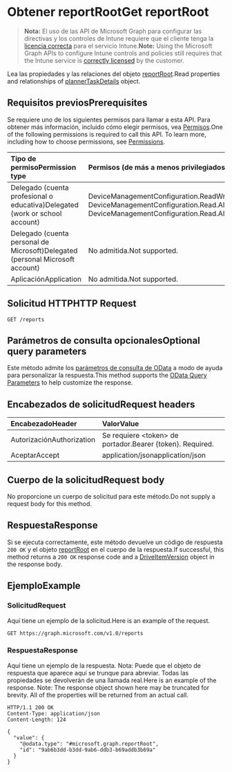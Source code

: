 # <a name="get-reportroot"></a><span data-ttu-id="53549-101">Obtener reportRoot</span><span class="sxs-lookup"><span data-stu-id="53549-101">Get reportRoot</span></span>

> <span data-ttu-id="53549-102">**Nota:** El uso de las API de Microsoft Graph para configurar las directivas y los controles de Intune requiere que el cliente tenga la [licencia correcta](https://go.microsoft.com/fwlink/?linkid=839381) para el servicio Intune.</span><span class="sxs-lookup"><span data-stu-id="53549-102">**Note:** Using the Microsoft Graph APIs to configure Intune controls and policies still requires that the Intune service is [correctly licensed](https://go.microsoft.com/fwlink/?linkid=839381) by the customer.</span></span>

<span data-ttu-id="53549-103">Lea las propiedades y las relaciones del objeto [reportRoot](../resources/intune_deviceconfig_reportroot.md).</span><span class="sxs-lookup"><span data-stu-id="53549-103">Read properties and relationships of [plannerTaskDetails](../resources/intune_deviceconfig_reportroot.md) object.</span></span>
## <a name="prerequisites"></a><span data-ttu-id="53549-104">Requisitos previos</span><span class="sxs-lookup"><span data-stu-id="53549-104">Prerequisites</span></span>
<span data-ttu-id="53549-p101">Se requiere uno de los siguientes permisos para llamar a esta API. Para obtener más información, incluido cómo elegir permisos, vea [Permisos](../../../concepts/permissions_reference.md).</span><span class="sxs-lookup"><span data-stu-id="53549-p101">One of the following permissions is required to call this API. To learn more, including how to choose permissions, see [Permissions](../../../concepts/permissions_reference.md).</span></span>

|<span data-ttu-id="53549-107">Tipo de permiso</span><span class="sxs-lookup"><span data-stu-id="53549-107">Permission type</span></span>|<span data-ttu-id="53549-108">Permisos (de más a menos privilegiados)</span><span class="sxs-lookup"><span data-stu-id="53549-108">Permissions (from least to most privileged)</span></span>|
|:---|:---|
|<span data-ttu-id="53549-109">Delegado (cuenta profesional o educativa)</span><span class="sxs-lookup"><span data-stu-id="53549-109">Delegated (work or school account)</span></span>|<span data-ttu-id="53549-110">DeviceManagementConfiguration.ReadWrite.All, DeviceManagementConfiguration.Read.All</span><span class="sxs-lookup"><span data-stu-id="53549-110">DeviceManagementConfiguration.ReadWrite.All, DeviceManagementConfiguration.Read.All</span></span>|
|<span data-ttu-id="53549-111">Delegado (cuenta personal de Microsoft)</span><span class="sxs-lookup"><span data-stu-id="53549-111">Delegated (personal Microsoft account)</span></span>|<span data-ttu-id="53549-112">No admitida.</span><span class="sxs-lookup"><span data-stu-id="53549-112">Not supported.</span></span>|
|<span data-ttu-id="53549-113">Aplicación</span><span class="sxs-lookup"><span data-stu-id="53549-113">Application</span></span>|<span data-ttu-id="53549-114">No admitida.</span><span class="sxs-lookup"><span data-stu-id="53549-114">Not supported.</span></span>|

## <a name="http-request"></a><span data-ttu-id="53549-115">Solicitud HTTP</span><span class="sxs-lookup"><span data-stu-id="53549-115">HTTP Request</span></span>
<!-- {
  "blockType": "ignored"
}
-->
``` http
GET /reports
```

## <a name="optional-query-parameters"></a><span data-ttu-id="53549-116">Parámetros de consulta opcionales</span><span class="sxs-lookup"><span data-stu-id="53549-116">Optional query parameters</span></span>
<span data-ttu-id="53549-117">Este método admite los [parámetros de consulta de OData](https://developer.microsoft.com/es-ES/graph/docs/overview/query_parameters) a modo de ayuda para personalizar la respuesta.</span><span class="sxs-lookup"><span data-stu-id="53549-117">This method supports the [OData Query Parameters](https://developer.microsoft.com/es-ES/graph/docs/overview/query_parameters) to help customize the response.</span></span>
## <a name="request-headers"></a><span data-ttu-id="53549-118">Encabezados de solicitud</span><span class="sxs-lookup"><span data-stu-id="53549-118">Request headers</span></span>
|<span data-ttu-id="53549-119">Encabezado</span><span class="sxs-lookup"><span data-stu-id="53549-119">Header</span></span>|<span data-ttu-id="53549-120">Valor</span><span class="sxs-lookup"><span data-stu-id="53549-120">Value</span></span>|
|:---|:---|
|<span data-ttu-id="53549-121">Autorización</span><span class="sxs-lookup"><span data-stu-id="53549-121">Authorization</span></span>|<span data-ttu-id="53549-122">Se requiere &lt;token&gt; de portador.</span><span class="sxs-lookup"><span data-stu-id="53549-122">Bearer {token}. Required.</span></span>|
|<span data-ttu-id="53549-123">Aceptar</span><span class="sxs-lookup"><span data-stu-id="53549-123">Accept</span></span>|<span data-ttu-id="53549-124">application/json</span><span class="sxs-lookup"><span data-stu-id="53549-124">application/json</span></span>|

## <a name="request-body"></a><span data-ttu-id="53549-125">Cuerpo de la solicitud</span><span class="sxs-lookup"><span data-stu-id="53549-125">Request body</span></span>
<span data-ttu-id="53549-126">No proporcione un cuerpo de solicitud para este método.</span><span class="sxs-lookup"><span data-stu-id="53549-126">Do not supply a request body for this method.</span></span>

## <a name="response"></a><span data-ttu-id="53549-127">Respuesta</span><span class="sxs-lookup"><span data-stu-id="53549-127">Response</span></span>
<span data-ttu-id="53549-128">Si se ejecuta correctamente, este método devuelve un código de respuesta `200 OK` y el objeto [reportRoot](../resources/intune_deviceconfig_reportroot.md) en el cuerpo de la respuesta.</span><span class="sxs-lookup"><span data-stu-id="53549-128">If successful, this method returns a `200 OK` response code and a [DriveItemVersion](../resources/intune_deviceconfig_reportroot.md) object in the response body.</span></span>

## <a name="example"></a><span data-ttu-id="53549-129">Ejemplo</span><span class="sxs-lookup"><span data-stu-id="53549-129">Example</span></span>
### <a name="request"></a><span data-ttu-id="53549-130">Solicitud</span><span class="sxs-lookup"><span data-stu-id="53549-130">Request</span></span>
<span data-ttu-id="53549-131">Aquí tiene un ejemplo de la solicitud.</span><span class="sxs-lookup"><span data-stu-id="53549-131">Here is an example of the request.</span></span>
``` http
GET https://graph.microsoft.com/v1.0/reports
```

### <a name="response"></a><span data-ttu-id="53549-132">Respuesta</span><span class="sxs-lookup"><span data-stu-id="53549-132">Response</span></span>
<span data-ttu-id="53549-p102">Aquí tiene un ejemplo de la respuesta. Nota: Puede que el objeto de respuesta que aparece aquí se trunque para abreviar. Todas las propiedades se devolverán de una llamada real.</span><span class="sxs-lookup"><span data-stu-id="53549-p102">Here is an example of the response. Note: The response object shown here may be truncated for brevity. All of the properties will be returned from an actual call.</span></span>
``` http
HTTP/1.1 200 OK
Content-Type: application/json
Content-Length: 124

{
  "value": {
    "@odata.type": "#microsoft.graph.reportRoot",
    "id": "9ab6b3dd-b3dd-9ab6-ddb3-b69addb3b69a"
  }
}
```



